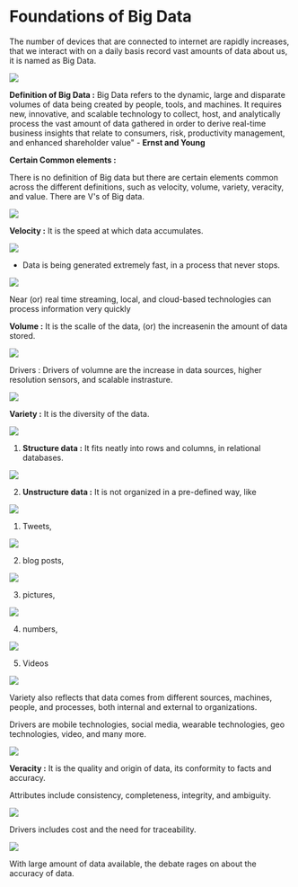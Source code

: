 # Foundations of Big Data

The number of devices that are connected to internet are rapidly increases, that we interact with on a daily basis record vast amounts of data about us, it is named as Big Data.

![](./images/21_foundation_of_bigdata.PNG)

**Definition of Big Data :** Big Data refers to the dynamic, large and disparate volumes of data being created by people, tools, and machines. It requires new, innovative, and scalable technology to collect, host, and analytically process the vast amount of data gathered in order to derive real-time business insights that relate to consumers, risk, productivity management, and enhanced shareholder value" - **Ernst and Young**

**Certain Common elements :**

There is no definition of Big data but there are certain elements common across the different definitions, such as velocity, volume, variety, veracity, and value. There are V's of Big data.

![](./images/22_5Vs.PNG)

**Velocity :** It is the speed at which data accumulates.

![](./images/23_velocity_1.PNG)

* Data is being generated extremely fast, in a process that never stops.

![](./images/23_velocity_2.PNG)

Near (or) real time streaming, local, and cloud-based technologies can process information very quickly

**Volume :** It is the scalle of the data, (or) the increasenin the amount of data stored.

![](./images/24_Volume.PNG)

Drivers : Drivers of volumne are the increase in data sources, higher resolution sensors, and scalable instrasture.

![](./images/24_Drivers.PNG)

**Variety :** It is the diversity of the data.

![](./images/25_Variety.PNG)

1. **Structure data :** It fits neatly into rows and columns, in relational databases.

![](./images/25_struct_data.PNG)

2. **Unstructure data :** It is not organized in a pre-defined way, like 

![](./images/25_un_struct_data.PNG)
    
1. Tweets, 

![](./images/25_tweets.PNG)
    
2. blog posts,

![](./images/25_blog_post.PNG)

3. pictures, 

![](./images/25_mails.PNG)

4. numbers,

![](./images/25_numbers.PNG)

5. Videos

![](./images/25_videos.PNG)

Variety also reflects that data comes from different sources, machines, people, and processes, both internal and external to organizations.

Drivers are mobile technologies, social media, wearable technologies, geo technologies, video, and many more.

![](./images/25_Driver_2.PNG)

**Veracity :** It is the quality and origin of data, its conformity to facts and accuracy.

Attributes include consistency, completeness, integrity, and ambiguity.

![](./images/26_Veracity.PNG)

Drivers includes cost and the need for traceability.

![](./images/26_Veracity_Driver.PNG)

With large amount of data available, the debate rages on about the accuracy of data.